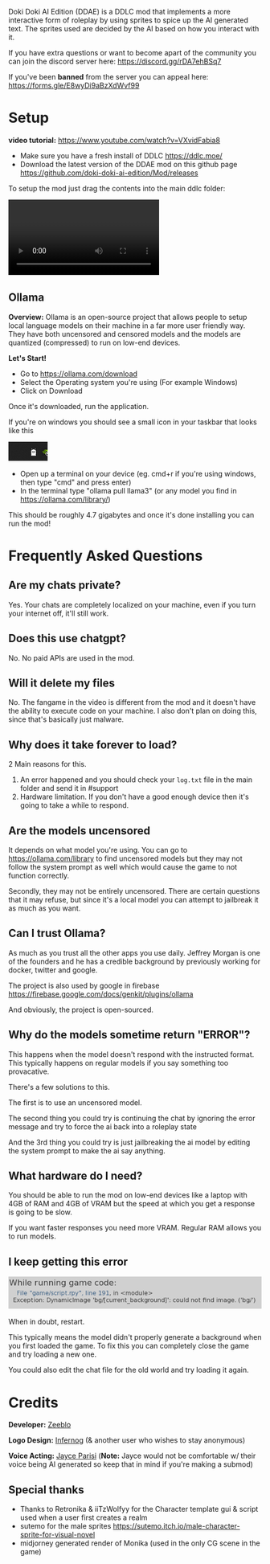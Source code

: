 
Doki Doki AI Edition (DDAE) is a DDLC mod that implements a more interactive form of roleplay by using sprites to spice up the AI generated text.
The sprites used are decided by the AI based on how you interact with it.

If you have extra questions or want to become apart of the community you can join the discord server here: https://discord.gg/rDA7ehBSq7

If you've been **banned** from the server you can appeal here: https://forms.gle/E8wyDi9aBzXdWvf99


# Setup

**video tutorial:** https://www.youtube.com/watch?v=VXvidFabia8

- Make sure you have a fresh install of DDLC https://ddlc.moe/
- Download the latest version of the DDAE mod on this github page https://github.com/doki-doki-ai-edition/Mod/releases

To setup the mod just drag the contents into the main ddlc folder:


<video controls>
  <source src="game/assets/imgs/help_page/ddae setup.mp4" type="video/mp4" />
</video>



## Ollama

**Overview:** Ollama is an open-source project that allows people to setup local language models on their machine in a far more user friendly way. They have both uncensored and censored models and the models are quantized (compressed) to run on low-end devices.


**Let's Start!**
- Go to https://ollama.com/download
- Select the Operating system you're using (For example Windows)
- Click on Download

Once it's downloaded, run the application.

If you're on windows you should see a small icon in your taskbar that looks like this

<img src="game/assets/imgs/help_page/llama_task.png">

- Open up a terminal on your device (eg. cmd+r if you're using windows, then type "cmd" and press enter)
- In the terminal type "ollama pull llama3" (or any model you find in https://ollama.com/library/)

This should be roughly 4.7 gigabytes and once it's done installing you can run the mod!



# Frequently Asked Questions

## Are my chats private?

Yes. Your chats are completely localized on your machine, even if you turn your internet off, it'll still work.


## Does this use chatgpt?

No. No paid APIs are used in the mod.

## Will it delete my files

No. The fangame in the video is different from the mod and it doesn't have the ability to execute code on your machine. I also don't plan on doing this, since that's basically just malware.

## Why does it take forever to load?

2 Main reasons for this.
1. An error happened and you should check your `log.txt` file in the main folder and send it in #support
2. Hardware limitation. If you don't have a good enough device then it's going to take a while to respond.

## Are the models uncensored

It depends on what model you're using. You can go to https://ollama.com/library to find uncensored models but they may not follow the system prompt as well which would cause the game to not function correctly.

Secondly, they may not be entirely uncensored. There are certain questions that it may refuse, but since it's a local model you can attempt to jailbreak it as much as you want.


## Can I trust Ollama?

As much as you trust all the other apps you use daily.
Jeffrey Morgan is one of the founders and he has a credible background by previously working for docker, twitter and google.

The project is also used by google in firebase https://firebase.google.com/docs/genkit/plugins/ollama

And obviously, the project is open-sourced.


## Why do the models sometime return "ERROR"?

This happens when the model doesn't respond with the instructed format. This typically happens on regular models if you say something too provacative. 

There's a few solutions to this.

The first is to use an uncensored model. 

The second thing you could try is continuing the chat by ignoring the error message and try to force the ai back into a roleplay state

And the 3rd thing you could try is just jailbreaking the ai model by editing the
system prompt to make the ai say anything.



## What hardware do I need?

You should be able to run the mod on low-end devices like a laptop with 4GB of RAM
and 4GB of VRAM but the speed at which you get a response is going to be slow.

If you want faster responses you need more VRAM. Regular RAM allows you to run models.



## I keep getting this error

<img src="game/assets/imgs/help_page/traceback.png" alt="traceback error">

When in doubt, restart.

This typically means the model didn't properly generate a background when you first loaded the game.
To fix this you can completely close the game and try loading a new one.

You could also edit the chat file for the old world and try loading it again.




# Credits

**Developer:**
[Zeeblo](https://github.com/zeeblo)

**Logo Design:**
[Infernog](https://x.com/Infernog05) (& another user who wishes to stay anonymous)

**Voice Acting:**
[Jayce Parisi](https://jayceparisi.com/) (**Note:** Jayce would not be comfortable w/ their voice being AI generated so keep that in mind if you're making a submod) 


## Special thanks

- Thanks to Retronika & iiTzWolfyy for the Character template gui & script used when a user first creates a realm
- sutemo for the male sprites https://sutemo.itch.io/male-character-sprite-for-visual-novel
- midjorney generated render of Monika (used in the only CG scene in the game)